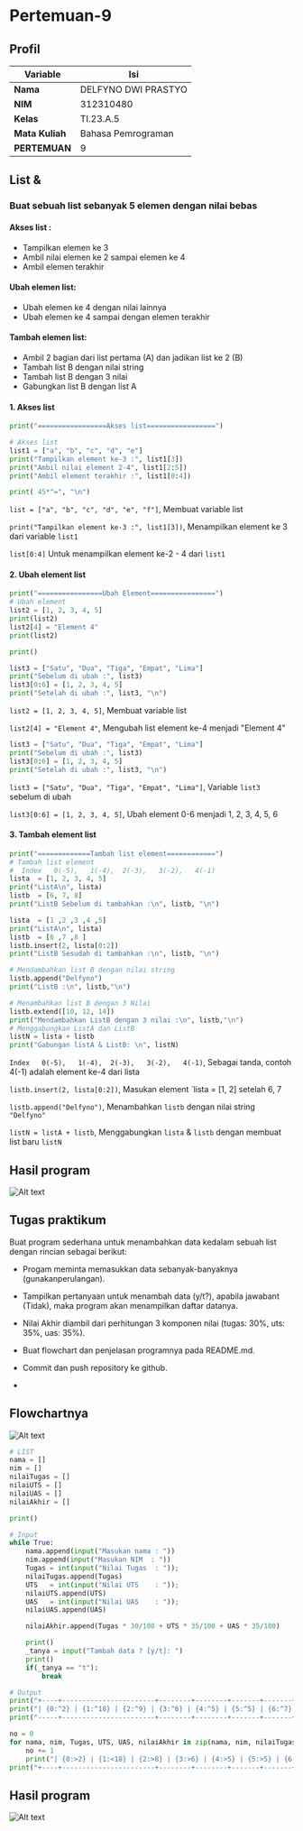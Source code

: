 # Pertemuan-9

## Profil
| Variable | Isi |
| -------- | --- |
| **Nama** | DELFYNO DWI PRASTYO  |
| **NIM** | 312310480 |
| **Kelas** | TI.23.A.5 |
| **Mata Kuliah** | Bahasa Pemrograman |
| **PERTEMUAN**          | 9    |                    |

## List & 
### Buat sebuah list sebanyak 5 elemen dengan nilai bebas 
#### Akses list : 
- Tampilkan elemen ke 3
- Ambil nilai elemen ke 2 sampai elemen ke 4
- Ambil elemen terakhir
#### Ubah elemen list:
- Ubah elemen ke 4 dengan nilai lainnya
- Ubah elemen ke 4 sampai dengan elemen terakhir
#### Tambah elemen list:
- Ambil 2 bagian dari list pertama (A) dan jadikan list ke 2 (B)
- Tambah list B dengan nilai string
- Tambah list B dengan 3 nilai
- Gabungkan list B dengan list A

#### 1. Akses list
```Python
print("=================Akses list=================")

# Akses list
list1 = ["a", "b", "c", "d", "e"]
print("Tampilkan element ke-3 :", list1[3]) 
print("Ambil nilai element 2-4", list1[2:5])
print("Ambil element terakhir :", list1[0:4])

print( 45*"=", "\n")
```
`list = ["a", "b", "c", "d", "e", "f"]`, Membuat variable list

`print("Tampilkan element ke-3 :", list1[3])`, Menampilkan element ke 3 dari variable `list1`

`list[0:4]` Untuk menampilkan element ke-2 - 4 dari `list1`  

#### 2. Ubah element list
```Python
print("================Ubah Element================")
# Ubah element
list2 = [1, 2, 3, 4, 5]
print(list2)
list2[4] = "Element 4"
print(list2)

print()

list3 = ["Satu", "Dua", "Tiga", "Empat", "Lima"]
print("Sebelum di ubah :", list3)
list3[0:6] = [1, 2, 3, 4, 5]
print("Setelah di ubah :", list3, "\n")
```
`list2 = [1, 2, 3, 4, 5]`, Membuat variable list

`list2[4] = "Element 4"`, Mengubah list element ke-4 menjadi "Element 4"

```Python
list3 = ["Satu", "Dua", "Tiga", "Empat", "Lima"]
print("Sebelum di ubah :", list3)
list3[0:6] = [1, 2, 3, 4, 5]
print("Setelah di ubah :", list3, "\n")
```
`list3 = ["Satu", "Dua", "Tiga", "Empat", "Lima"]`, Variable `list3` sebelum di ubah

`list3[0:6] = [1, 2, 3, 4, 5]`, Ubah element 0-6 menjadi 1, 2, 3, 4, 5, 6  

#### 3. Tambah element list
```Python
print("=============Tambah list element============")
# Tambah list element
#  Index   0(-5),   1(-4),  2(-3),   3(-2),   4(-1) 
lista  = [1, 2, 3, 4, 5]
print("ListA\n", lista)
listb  = [6, 7, 8]
print("ListB Sebelum di tambahkan :\n", listb, "\n")

lista  = [1 ,2 ,3 ,4 ,5]
print("ListA\n", lista)
listb  = [6 ,7 ,8 ]
listb.insert(2, lista[0:2])  
print("ListB Sesudah di tambahkan :\n", listb, "\n")

# Mendambahkan list B dengan nilai string
listb.append("Delfyno")
print("ListB :\n", listb,"\n")

# Menambahkan list B dengan 3 Nilai
listb.extend([10, 12, 14])
print("Mendambahkan ListB dengan 3 nilai :\n", listb,"\n")
# Menggabungkan ListA dan ListB 
listN = lista + listb
print("Gabungan listA & ListB: \n", listN)
```
`Index   0(-5),   1(-4),  2(-3),   3(-2),   4(-1)`, Sebagai tanda, contoh 4(-1) adalah element ke-4 dari lista

`listb.insert(2, lista[0:2])`, Masukan element `lista = [1, 2] setelah 6, 7

`listb.append("Delfyno")`, Menambahkan `listb` dengan nilai string `"Delfyno"`

`listN = listA + listb`, Menggabungkan `lista` & `listb` dengan membuat list baru `listN`

## Hasil program 

![Alt text](Gambar/delfyno1.png)

## Tugas praktikum
Buat program sederhana untuk menambahkan data kedalam sebuah
list dengan rincian sebagai berikut:

- Progam meminta memasukkan data sebanyak-banyaknya (gunakanperulangan).

- Tampilkan pertanyaan untuk menambah data (y/t?), apabila jawabant (Tidak), maka program akan menampilkan daftar datanya.

- Nilai Akhir diambil dari perhitungan 3 komponen nilai (tugas: 30%, uts: 35%, uas: 35%).

- Buat flowchart dan penjelasan programnya pada README.md.

- Commit dan push repository ke github.
- 
## Flowchartnya
![Alt text](Gambar/delpano.png)

```Python
# LIST
nama = []
nim = []
nilaiTugas = []
nilaiUTS = []
nilaiUAS = []
nilaiAkhir = []

print()

# Input
while True:
    nama.append(input("Masukan nama : "))
    nim.append(input("Masukan NIM  : "))
    Tugas = int(input("Nilai Tugas  : ")); 
    nilaiTugas.append(Tugas)
    UTS   = int(input("Nilai UTS    : ")); 
    nilaiUTS.append(UTS)
    UAS   = int(input("Nilai UAS    : ")); 
    nilaiUAS.append(UAS)

    nilaiAkhir.append(Tugas * 30/100 + UTS * 35/100 + UAS * 35/100)

    print()
    _tanya = input("Tambah data ? [y/t]: ")
    print()
    if(_tanya == "t"):
        break

# Output
print("+----+-----------------------+--------+--------+-------+-------+---------+")
print("| {0:^2} | {1:^18} | {2:^9} | {3:^6} | {4:^5} | {5:^5} | {6:^7} |".format("No", "Nama", "NIM", "Tugas", "UTS", "UAS", "Akhir"))
print("-----+-----------------------+--------+--------+-------+-------+---------+")

no = 0
for nama, nim, Tugas, UTS, UAS, nilaiAkhir in zip(nama, nim, nilaiTugas, nilaiUTS, nilaiUAS, nilaiAkhir):
    no += 1    
    print("| {0:>2} | {1:<18} | {2:>8} | {3:>6} | {4:>5} | {5:>5} | {6:>7} |".format(no, nama, nim, Tugas, UTS, UAS, nilaiAkhir))
print("+----+-----------------------+--------+--------+-------+-------+---------+")
```
## Hasil program
![Alt text](Gambar/delyno3.png)
